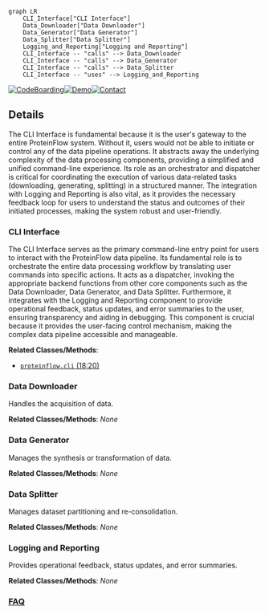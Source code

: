 ```mermaid
graph LR
    CLI_Interface["CLI Interface"]
    Data_Downloader["Data Downloader"]
    Data_Generator["Data Generator"]
    Data_Splitter["Data Splitter"]
    Logging_and_Reporting["Logging and Reporting"]
    CLI_Interface -- "calls" --> Data_Downloader
    CLI_Interface -- "calls" --> Data_Generator
    CLI_Interface -- "calls" --> Data_Splitter
    CLI_Interface -- "uses" --> Logging_and_Reporting
```

[![CodeBoarding](https://img.shields.io/badge/Generated%20by-CodeBoarding-9cf?style=flat-square)](https://github.com/CodeBoarding/GeneratedOnBoardings)[![Demo](https://img.shields.io/badge/Try%20our-Demo-blue?style=flat-square)](https://www.codeboarding.org/demo)[![Contact](https://img.shields.io/badge/Contact%20us%20-%20contact@codeboarding.org-lightgrey?style=flat-square)](mailto:contact@codeboarding.org)

## Details

The CLI Interface is fundamental because it is the user's gateway to the entire ProteinFlow system. Without it, users would not be able to initiate or control any of the data pipeline operations. It abstracts away the underlying complexity of the data processing components, providing a simplified and unified command-line experience. Its role as an orchestrator and dispatcher is critical for coordinating the execution of various data-related tasks (downloading, generating, splitting) in a structured manner. The integration with Logging and Reporting is also vital, as it provides the necessary feedback loop for users to understand the status and outcomes of their initiated processes, making the system robust and user-friendly.

### CLI Interface
The CLI Interface serves as the primary command-line entry point for users to interact with the ProteinFlow data pipeline. Its fundamental role is to orchestrate the entire data processing workflow by translating user commands into specific actions. It acts as a dispatcher, invoking the appropriate backend functions from other core components such as the Data Downloader, Data Generator, and Data Splitter. Furthermore, it integrates with the Logging and Reporting component to provide operational feedback, status updates, and error summaries to the user, ensuring transparency and aiding in debugging. This component is crucial because it provides the user-facing control mechanism, making the complex data pipeline accessible and manageable.


**Related Classes/Methods**:

- <a href="https://github.com/adaptyvbio/ProteinFlow/proteinflow/cli.py#L18-L20" target="_blank" rel="noopener noreferrer">`proteinflow.cli` (18:20)</a>


### Data Downloader
Handles the acquisition of data.


**Related Classes/Methods**: _None_

### Data Generator
Manages the synthesis or transformation of data.


**Related Classes/Methods**: _None_

### Data Splitter
Manages dataset partitioning and re-consolidation.


**Related Classes/Methods**: _None_

### Logging and Reporting
Provides operational feedback, status updates, and error summaries.


**Related Classes/Methods**: _None_



### [FAQ](https://github.com/CodeBoarding/GeneratedOnBoardings/tree/main?tab=readme-ov-file#faq)